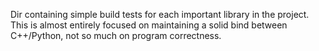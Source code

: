 Dir containing simple build tests for each important library in the project.  This is almost entirely focused on maintaining a solid bind between C++/Python, not so much on program correctness.
